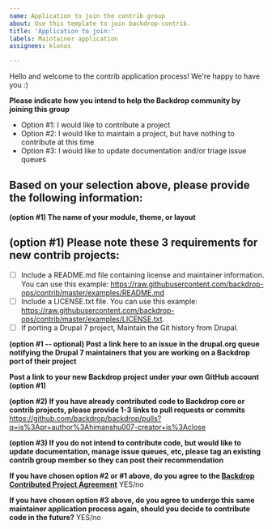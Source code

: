 ```yaml
---
name: Application to join the contrib group
about: Use this template to join backdrop-contrib.
title: 'Application to join:'
labels: Maintainer application
assignees: klonos

---
```


Hello and welcome to the contrib application process! We're happy to have you :)

**Please indicate how you intend to help the Backdrop community by joining this group**
* Option #1: I would like to contribute a project
* Option #2: I would like to maintain a project, but have nothing to contribute at this time
* Option #3: I would like to update documentation and/or triage issue queues
<!-- example: Option 1 -->

## Based on your selection above, please provide the following information:

**(option #1) The name of your module, theme, or layout**
<!-- example: Forum Access -->

## (option #1) Please note these 3 requirements for new contrib projects:

- [ ] Include a README.md file containing license and maintainer information. 
      You can use this example: https://raw.githubusercontent.com/backdrop-ops/contrib/master/examples/README.md
- [ ] Include a LICENSE.txt file. 
      You can use this example: https://raw.githubusercontent.com/backdrop-ops/contrib/master/examples/LICENSE.txt.
- [ ] If porting a Drupal 7 project, Maintain the Git history from Drupal.

**(option #1 -- optional) Post a link here to an issue in the drupal.org queue notifying the Drupal 7 maintainers that you are working on a Backdrop port of their project**
<!-- example: https://www.drupal.org/project/forum_access/issues/3070491 -->

**Post a link to your new Backdrop project under your own GitHub account (option #1)**
<!-- example: https://github.com/jenlampton/forum_access -->

**(option #2) If you have already contributed code to Backdrop core or contrib projects, please provide 1-3 links to pull requests or commits**
https://github.com/backdrop/backdrop/pulls?q=is%3Apr+author%3Ahimanshu007-creator+is%3Aclose

**(option #3) If you do not intend to contribute code, but would like to update documentation, manage issue queues, etc, please tag an existing contrib group member so they can post their recommendation**
<!-- example: @jenlampton -->

**If you have chosen option #2 or #1 above, do you agree to the [Backdrop Contributed Project Agreement](https://github.com/backdrop-ops/contrib#backdrop-contributed-project-agreement)**
YES/no

**If you have chosen option #3 above, do you agree to undergo this same maintainer application process again, should you decide to contribute code in the future?**
YES/no

<!-- (option #1) Once we have a chance to review your project, we will check for the 3 requirements at the top of this issue. If those requirements are met, you will be invited to the @backdrop-contrib group. At that point you will be able to transfer the project. -->

<!-- (option #1) Please note that we may also include additional feedback in the code review, but anything else is only intended to be helpful, and is NOT a requirement for joining the contrib group. -->
